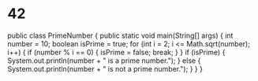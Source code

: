 # 42
public class PrimeNumber {
  public static void main(String[] args) {
    int number = 10;
    boolean isPrime = true;
    for (int i = 2; i <= Math.sqrt(number); i++) {
      if (number % i == 0) {
        isPrime = false;
        break;
      }
    }
    if (isPrime) {
      System.out.println(number + " is a prime number.");
    } else {
      System.out.println(number + " is not a prime number.");
    }
  }
}
